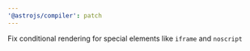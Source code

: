 ```yaml
---
'@astrojs/compiler': patch
---
```


Fix conditional rendering for special elements like `iframe` and `noscript`
